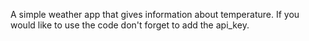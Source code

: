 A simple weather app that gives information about temperature.
If you would like to use the code don't forget to add the api_key.

